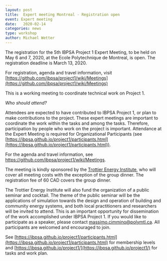 ```yaml
---
layout: post
title:  Expert meeting Montreal - Registration open
event: Expert meeting
date:   2020-02-14
categories: news
type: workshop
author: Michael Wetter
---
```


The registration for the 5th IBPSA Project 1 Expert Meeting,
to be held on May 6 and 7, 2020, at the Ecole Polytechnique de Montreal, is open.
The registration deadline is March 13, 2020.

<!--excerpt-->

For registration, agenda and travel information, visit
[https://github.com/ibpsa/project1/wiki/Meetings](https://github.com/ibpsa/project1/wiki/Meetings)

This is a working meeting to coordinate technical work on Project 1.

*Who should attend?*

Attendees are expected to have contributed to IBPSA Project 1, or plan to make contributions to the project.
These expert meetings are important to coordinate the work within the tasks and among the tasks.
Therefore, participation by people who work on the project is important.
Attendance at the Expert Meeting is required for Organizational Participants (see [https://ibpsa.github.io/project1/participants.html](https://ibpsa.github.io/project1/participants.html)).

For the agenda and travel information, see https://github.com/ibpsa/project1/wiki/Meetings.

The meeting is kindly sponsored by the [Trottier Energy Institute](http://iet.polymtl.ca/en/), who will cover all meeting costs with the exception of the group dinner. The registration fee of 60 CAD covers the group dinner.

The Trottier Energy Institute will also fund the organization of a public seminar and cocktail. The theme of the public seminar will be the applications of simulation towards the design and operation of building and community energy systems, and both local practitioners and researchers will be invited to attend. This is an important opportunity for dissemination of the work accomplished under IBPSA Project 1. If you would like to participate as a speaker, please contact [massimo.cimmino@polymtl.ca](massimo.cimmino@polymtl.ca). All participants are welcomed and encouraged to join.

See [https://ibpsa.github.io/project1/participants.html](https://ibpsa.github.io/project1/participants.html) for membership levels and
[https://ibpsa.github.io/project1/](https://ibpsa.github.io/project1/) for tasks and work plan.

